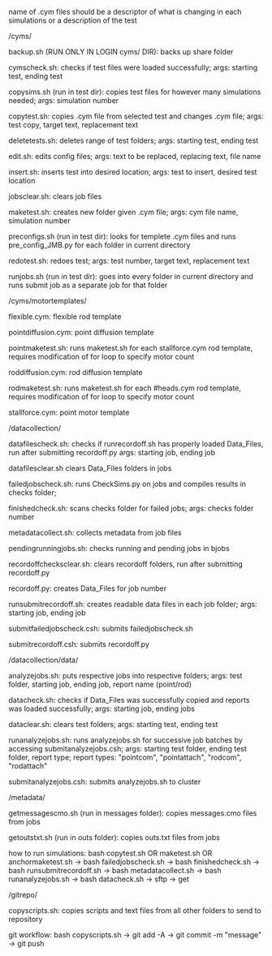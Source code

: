 name of .cym files should be a descriptor of what is changing in each simulations or a description of the test

/cyms/

backup.sh (RUN ONLY IN LOGIN cyms/ DIR):
backs up share folder

cymscheck.sh:
checks if test files were loaded successfully;
args: starting test, ending test

copysims.sh (run in test dir):
copies test files for however many simulations needed;
args: simulation number

copytest.sh: 
copies .cym file from selected test and changes .cym file;
args: test copy, target text, replacement text

deletetests.sh:
deletes range of test folders;
args: starting test, ending test

edit.sh:
edits config files;
args: text to be replaced, replacing text, file name

insert.sh:
inserts test into desired location;
args: test to insert, desired test location

jobsclear.sh:
clears job files

maketest.sh: 
creates new folder given .cym file;
args: cym file name, simulation number

preconfigs.sh (run in test dir):
looks for templete .cym files and runs pre_config_JMB.py for each folder in current directory

redotest.sh: 
redoes test;
args: test number, target text, replacement text

runjobs.sh (run in test dir):
goes into every folder in current directory and runs submit job as a separate job for that folder

/cyms/motortemplates/

flexible.cym:
flexible rod template

pointdiffusion.cym:
point diffusion template

pointmaketest.sh:
runs maketest.sh for each stallforce.cym rod template, requires modification of for loop to specify motor count

roddiffusion.cym:
rod diffusion template

rodmaketest.sh:
runs maketest.sh for each #heads.cym rod template, requires modification of for loop to specify motor count

stallforce.cym:
point motor template

/datacollection/

datafilescheck.sh:
checks if runrecordoff.sh has properly loaded Data_Files, run after submitting recordoff.py 
args: starting job, ending job

datafilesclear.sh
clears Data_Files folders in jobs

failedjobscheck.sh:
runs CheckSims.py on jobs and compiles results in checks folder;

finishedcheck.sh:
scans checks folder for failed jobs;
args: checks folder number

metadatacollect.sh:
collects metadata from job files

pendingrunningjobs.sh:
checks running and pending jobs in bjobs

recordoffchecksclear.sh:
clears recordoff folders, run after submitting recordoff.py

recordoff.py:
creates Data_Files for job number

runsubmitrecordoff.sh:
creates readable data files in each job folder;
args: starting job, ending job

submitfailedjobscheck.csh:
submits failedjobscheck.sh

submitrecordoff.csh:
submits recordoff.py

/datacollection/data/

analyzejobs.sh: 
puts respective jobs into respective folders;
args: test folder, starting job, ending job, report name (point/rod) 

datacheck.sh:
checks if Data_Files was successfully copied and reports was loaded successfully;
args: starting job, ending jobs

dataclear.sh:
clears test folders;
args: starting test, ending test

runanalyzejobs.sh:
runs analyzejobs.sh for successive job batches by accessing submitanalyzejobs.csh;
args: starting test folder, ending test folder, report type;
report types: "pointcom", "pointattach", "rodcom", "rodattach"

submitanalyzejobs.csh:
submits analyzejobs.sh to cluster

/metadata/

getmessagescmo.sh (run in messages folder):
copies messages.cmo files from jobs

getoutstxt.sh (run in outs folder):
copies outs.txt files from jobs

how to run simulations:
bash copytest.sh OR maketest.sh OR anchormaketest.sh -> bash failedjobscheck.sh -> bash finishedcheck.sh ->
bash runsubmitrecordoff.sh -> bash metadatacollect.sh -> bash runanalyzejobs.sh -> bash datacheck.sh ->
sftp -> get

/gitrepo/

copyscripts.sh:
copies scripts and text files from all other folders to send to repository

git workflow:
bash copyscripts.sh -> git add -A -> git commit -m "message" -> git push
